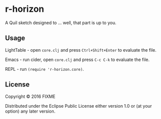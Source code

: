 # r-horizon

A Quil sketch designed to ... well, that part is up to you.

## Usage

LightTable - open `core.clj` and press `Ctrl+Shift+Enter` to evaluate the file.

Emacs - run cider, open `core.clj` and press `C-c C-k` to evaluate the file.

REPL - run `(require 'r-horizon.core)`.

## License

Copyright © 2016 FIXME

Distributed under the Eclipse Public License either version 1.0 or (at
your option) any later version.
